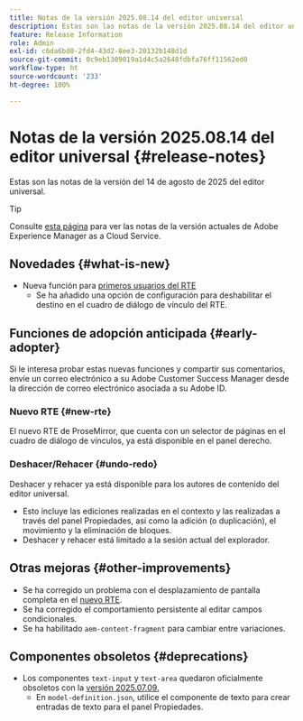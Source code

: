 ```yaml
---
title: Notas de la versión 2025.08.14 del editor universal
description: Estas son las notas de la versión 2025.08.14 del editor universal.
feature: Release Information
role: Admin
exl-id: c6da6bd0-2fd4-43d2-8ee3-20132b148d1d
source-git-commit: 0c9eb1309019a1d4c5a2648fdbfa76ff11562ed0
workflow-type: ht
source-wordcount: '233'
ht-degree: 100%

---
```


# Notas de la versión 2025.08.14 del editor universal {#release-notes}

Estas son las notas de la versión del 14 de agosto de 2025 del editor universal.

>[!TIP]
>
>Consulte [esta página](/help/release-notes/release-notes-cloud/release-notes-current.md) para ver las notas de la versión actuales de Adobe Experience Manager as a Cloud Service.

## Novedades {#what-is-new}

* Nueva función para [primeros usuarios del RTE](#new-rte)
   * Se ha añadido una opción de configuración para deshabilitar el destino en el cuadro de diálogo de vínculo del RTE.

## Funciones de adopción anticipada {#early-adopter}

Si le interesa probar estas nuevas funciones y compartir sus comentarios, envíe un correo electrónico a su Adobe Customer Success Manager desde la dirección de correo electrónico asociada a su Adobe ID.

### Nuevo RTE {#new-rte}

El nuevo RTE de ProseMirror, que cuenta con un selector de páginas en el cuadro de diálogo de vínculos, ya está disponible en el panel derecho.

### Deshacer/Rehacer {#undo-redo}

Deshacer y rehacer ya está disponible para los autores de contenido del editor universal.

* Esto incluye las ediciones realizadas en el contexto y las realizadas a través del panel Propiedades, así como la adición (o duplicación), el movimiento y la eliminación de bloques.
* Deshacer y rehacer está limitado a la sesión actual del explorador.

## Otras mejoras {#other-improvements}

* Se ha corregido un problema con el desplazamiento de pantalla completa en el [nuevo RTE](#new-rte).
* Se ha corregido el comportamiento persistente al editar campos condicionales.
* Se ha habilitado `aem-content-fragment` para cambiar entre variaciones.

## Componentes obsoletos {#deprecations}

* Los componentes `text-input` y `text-area` quedaron oficialmente obsoletos con la [versión 2025.07.09.](/help/release-notes/universal-editor/2025/2025-07-09.md)
   * En `model-definition.json`, utilice el componente de texto para crear entradas de texto para el panel Propiedades.
